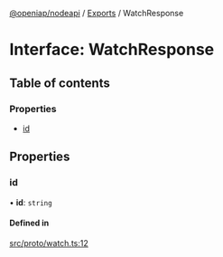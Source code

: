 [@openiap/nodeapi](../README.md) / [Exports](../modules.md) / WatchResponse

# Interface: WatchResponse

## Table of contents

### Properties

- [id](WatchResponse.md#id)

## Properties

### id

• **id**: `string`

#### Defined in

[src/proto/watch.ts:12](https://github.com/openiap/nodeapi/blob/a159861/src/proto/watch.ts#L12)
